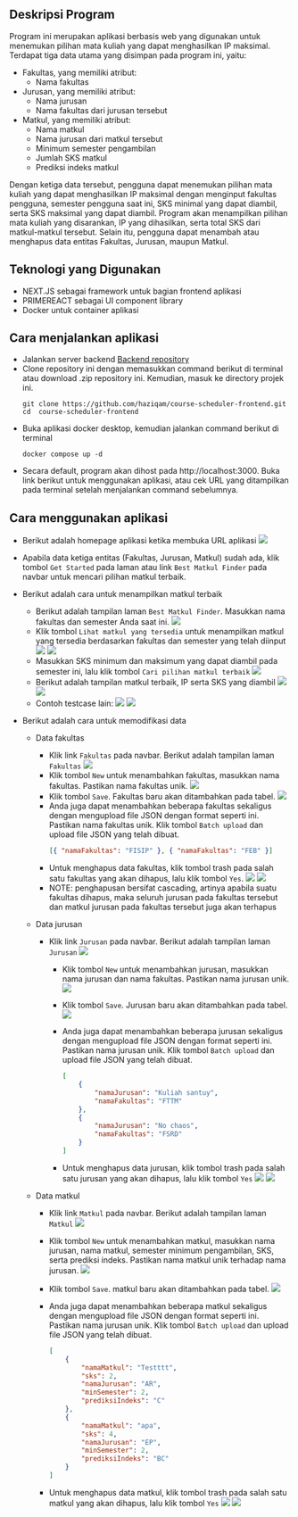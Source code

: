 ## Deskripsi Program

Program ini merupakan aplikasi berbasis web yang digunakan untuk menemukan pilihan mata kuliah yang dapat menghasilkan IP maksimal. Terdapat tiga data utama yang disimpan pada program ini, yaitu:

-   Fakultas, yang memiliki atribut:
    -   Nama fakultas
-   Jurusan, yang memiliki atribut:
    -   Nama jurusan
    -   Nama fakultas dari jurusan tersebut
-   Matkul, yang memiliki atribut:
    -   Nama matkul
    -   Nama jurusan dari matkul tersebut
    -   Minimum semester pengambilan
    -   Jumlah SKS matkul
    -   Prediksi indeks matkul

Dengan ketiga data tersebut, pengguna dapat menemukan pilihan mata kuliah yang dapat menghasilkan IP maksimal dengan menginput fakultas pengguna, semester pengguna saat ini, SKS minimal yang dapat diambil, serta SKS maksimal yang dapat diambil. Program akan menampilkan pilihan mata kuliah yang disarankan, IP yang dihasilkan, serta total SKS dari matkul-matkul tersebut. Selain itu, pengguna dapat menambah atau menghapus data entitas Fakultas, Jurusan, maupun Matkul.

## Teknologi yang Digunakan

-   NEXT.JS sebagai framework untuk bagian frontend aplikasi
-   PRIMEREACT sebagai UI component library
-   Docker untuk container aplikasi

## Cara menjalankan aplikasi

-   Jalankan server backend [Backend repository](https://github.com/haziqam/course-scheduler-backend)
-   Clone repository ini dengan memasukkan command berikut di terminal atau download .zip repository ini. Kemudian, masuk ke directory projek ini.
    ```
    git clone https://github.com/haziqam/course-scheduler-frontend.git
    cd  course-scheduler-frontend
    ```
-   Buka aplikasi docker desktop, kemudian jalankan command berikut di terminal
    ```
    docker compose up -d
    ```
-   Secara default, program akan dihost pada http://localhost:3000. Buka link berikut untuk menggunakan aplikasi, atau cek URL yang ditampilkan pada terminal setelah menjalankan command sebelumnya.

## Cara menggunakan aplikasi

-   Berikut adalah homepage aplikasi ketika membuka URL aplikasi
    <img src='./images/1.png'>

-   Apabila data ketiga entitas (Fakultas, Jurusan, Matkul) sudah ada, klik tombol `Get Started` pada laman atau link `Best Matkul Finder` pada navbar untuk mencari pilihan matkul terbaik.
-   Berikut adalah cara untuk menampilkan matkul terbaik
    -   Berikut adalah tampilan laman `Best Matkul Finder`. Masukkan nama fakultas dan semester Anda saat ini.
        <img src='./images/17.png'>
    -   Klik tombol `Lihat matkul yang tersedia` untuk menampilkan matkul yang tersedia berdasarkan fakultas dan semester yang telah diinput
        <img src='./images/18.png'>
        <img src='./images/19.png'>
    -   Masukkan SKS minimum dan maksimum yang dapat diambil pada semester ini, lalu klik tombol `Cari pilihan matkul terbaik`
        <img src='./images/20.png'>
    -   Berikut adalah tampilan matkul terbaik, IP serta SKS yang diambil
        <img src='./images/21.png'>
        <img src='./images/22.png'>
    -   Contoh testcase lain:
        <img src='./images/23.png'>
        <img src='./images/24.png'>
-   Berikut adalah cara untuk memodifikasi data

    -   Data fakultas
        -   Klik link `Fakultas` pada navbar. Berikut adalah tampilan laman `Fakultas`
            <img src='./images/2.png'>
        -   Klik tombol `New` untuk menambahkan fakultas, masukkan nama fakultas. Pastikan nama fakultas unik.
            <img src='./images/3.png'>
        -   Klik tombol `Save`. Fakultas baru akan ditambahkan pada tabel.
            <img src='./images/4.png'>
        -   Anda juga dapat menambahkan beberapa fakultas sekaligus dengan mengupload file JSON dengan format seperti ini. Pastikan nama fakultas unik. Klik tombol `Batch upload` dan upload file JSON yang telah dibuat.
            ```json
            [{ "namaFakultas": "FISIP" }, { "namaFakultas": "FEB" }]
            ```
        -   Untuk menghapus data fakultas, klik tombol trash pada salah satu fakultas yang akan dihapus, lalu klik tombol `Yes`.
            <img src='./images/5.png'>
            <img src='./images/6.png'>
        -   NOTE: penghapusan bersifat cascading, artinya apabila suatu fakultas dihapus, maka seluruh jurusan pada fakultas tersebut dan matkul jurusan pada fakultas tersebut juga akan terhapus
    -   Data jurusan

        -   Klik link `Jurusan` pada navbar. Berikut adalah tampilan laman `Jurusan`
            <img src='./images/7.png'>

            -   Klik tombol `New` untuk menambahkan jurusan, masukkan nama jurusan dan nama fakultas. Pastikan nama jurusan unik.
                <img src='./images/8.png'>
            -   Klik tombol `Save`. Jurusan baru akan ditambahkan pada tabel.
                <img src='./images/9.png'>
            -   Anda juga dapat menambahkan beberapa jurusan sekaligus dengan mengupload file JSON dengan format seperti ini. Pastikan nama jurusan unik. Klik tombol `Batch upload` dan upload file JSON yang telah dibuat.

                ```json
                [
                    {
                        "namaJurusan": "Kuliah santuy",
                        "namaFakultas": "FTTM"
                    },
                    {
                        "namaJurusan": "No chaos",
                        "namaFakultas": "FSRD"
                    }
                ]
                ```

            -   Untuk menghapus data jurusan, klik tombol trash pada salah satu jurusan yang akan dihapus, lalu klik tombol `Yes`
                <img src='./images/10.png'>
                <img src='./images/11.png'>

    -   Data matkul

        -   Klik link `Matkul` pada navbar. Berikut adalah tampilan laman `Matkul`
            <img src='./images/12.png'>

        -   Klik tombol `New` untuk menambahkan matkul, masukkan nama jurusan, nama matkul, semester minimum pengambilan, SKS, serta prediksi indeks. Pastikan nama matkul unik terhadap nama jurusan.
            <img src='./images/13.png'>
        -   Klik tombol `Save`. matkul baru akan ditambahkan pada tabel.
            <img src='./images/14.png'>
        -   Anda juga dapat menambahkan beberapa matkul sekaligus dengan mengupload file JSON dengan format seperti ini. Pastikan nama jurusan unik. Klik tombol `Batch upload` dan upload file JSON yang telah dibuat.

            ```json
            [
                {
                    "namaMatkul": "Testttt",
                    "sks": 2,
                    "namaJurusan": "AR",
                    "minSemester": 2,
                    "prediksiIndeks": "C"
                },
                {
                    "namaMatkul": "apa",
                    "sks": 4,
                    "namaJurusan": "EP",
                    "minSemester": 2,
                    "prediksiIndeks": "BC"
                }
            ]
            ```

        -   Untuk menghapus data matkul, klik tombol trash pada salah satu matkul yang akan dihapus, lalu klik tombol `Yes`
            <img src='./images/15.png'>
            <img src='./images/16.png'>
